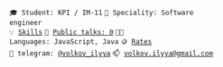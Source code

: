 <code>🎓 Student: KPI / IM-11</code>
<code>👷 Speciality: Software engineer</code><br>
<code>💡 [Skills](SKILLS.md)</code>
<code>📢 [Public talks: 0](TALKS.md)</code>
<code>🧑‍💻 Languages: JavaScript, Java</code>
<code>🪙 [Rates](RATES.md)</code><br>
<code>💬 telegram: [@volkov_ilyya](https://telegram.me/volkov_ilyya)</code>
<code>📫 [volkov.ilyya@gmail.com](mailto:volkov.ilyya@gmail.com)</code>

